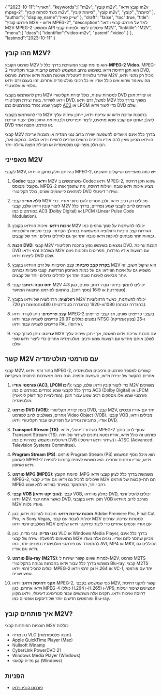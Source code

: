 {
"תאריך":"2023-10-11",
   "keywords":[
"m2v",
"קובץ m2v",
"קובץ וידאו m2v mpeg-2",
"כיצד לפתוח קובץ m2v",
"קוֹבֶץ",
"סיומת קובץ m2v",
"סיומת",
"קוֹבֶץ"
],
   "author":{
"display_name":"שייק פאיז"
},
"draft": "false",
"toc":true,
"title": "פורמט קובץ M2V - וידאו MPEG-2",
   "description":"למד על פורמט קבצי וידאו M2V MPEG-2 וממשקי API שיכולים ליצור ולפתוח קבצי M2V.",
   "linktitle":"M2V",
   "menu":{
      "docs":{
         "identifier":"video-m2v",
         "parent":"video"
}
},
"lastmod":"2023-10-11"
}

## מהו קובץ M2V?

פורמט הקובץ M2V הוא סיומת קובץ המשויכת בדרך כלל ל-**MPEG-2 Video**. MPEG-2 הוא תקן דחיסת וידאו בשימוש נרחב המשמש לעתים קרובות עבור תקליטורי DVD, שידור טלוויזיה דיגיטלית ושיטות הפצת וידאו אחרות. פורמט M2V מכיל רק נתוני וידאו, מה שאומר שהוא אינו כולל אודיו או כל רכיבי מולטימדיה אחרים. זהו בעצם זרם וידאו גולמי או אלמנטרי.

ניתן להשתמש בקבצי M2V למטרות שונות, כולל יצירת תקליטורי DVD או יצירת תוכן וידאו לשידור. בעת יצירת תקליטורי DVD, למשל, זרם וידאו M2V משויך בדרך כלל לקובץ שמע נפרד בפורמטים כמו [AC3](/he/audio/ac3/) או LPCM כדי ליצור וידאו DVD שלם.

כדי להשתמש בקובצי M2V בתוכנת עריכת וידאו או עריכת וידאו, ייתכן שיהיה עליך לשלב אותם עם קובץ שמע מתאים, ליצור תפריטים ולבנות את התוכן שלך עבור עריכת DVD או פורמט הפצה אחר.

קבצי M2V בדרך כלל אינם מיועדים להשמעה ישירה ברוב נגני המדיה או תוכנות עריכת הווידאו מכיוון שאין להם אודיו ורכיבים נחוצים אחרים לחוויית וידאו מלאה. במקום זאת, הם חלק מפרויקט מולטימדיה או חבילת הפצה גדולה יותר.

## מאפייני M2V

לקבצי M2V, בהיותם חלק מתקן הווידאו MPEG-2, יש כמה מאפיינים ושיקולים חשובים:

1. **Codec וידאו**: קבצי M2V משתמשים ב-Codec וידאו MPEG-2, שהוא תקן דחיסה מקובל ומבוסס. MPEG-2 מציע איכות וידאו טובה ויעילות דחיסה, מה שהופך אותו למתאים ליישומים שונים, כולל תקליטורי DVD ושידור דיגיטלי.
    
















2. **ללא אודיו**: קבצי M2V מכילים רק רכיב וידאו, ולכן חסרים להם נתוני אודיו. כדי ליצור קובץ וידאו שלם, קבצי M2V משויכים לרוב לקבצי שמע נפרדים, בדרך כלל בפורמטים כמו AC3 (Dolby Digital) או LPCM (Linear Pulse Code Modulation).
    
















3. **איכות וידאו**: איכות הווידאו בקובץ M2V יכולה להשתנות על סמך גורמים כמו הגדרות קצב סיביות ורזולוציה המשמשות במהלך הקידוד. קצבי סיביות ורזולוציות גבוהות יותר מביאים לאיכות וידאו טובה יותר אך גם לגדלים גדולים יותר של קבצים.
       

















4. **הכנת DVD**: קבצי M2V נמצאים בשימוש נפוץ בהכנת תקליטורי DVD. תוכנת עריכת DVD משלבת זרמי וידאו M2V עם רצועות אודיו נפרדות, תפריטים ותכונות ניווט ליצירת וידאו DVD שלם.
    
















5. **בקרת קצב סיביות**: קצב הסיביות של זרם הווידאו בקובץ M2V הוא שיקול חשוב. זה משפיע גם על איכות הווידאו וגם על כמות האחסון הנדרשת. קצבי סיביות גבוהים יותר מביאים לאיכות טובה יותר אך לגדלים גדולים יותר של קבצים.
    
















6. **יחס גובה-רוחב**: קבצי M2V יכולים לתמוך ביחסי גובה-רוחב שונים, כגון 4:3 (סטנדרטי) או 16:9 (מסך רחב), בהתאם לפורמט התצוגה המיועד.
    
















7. **רזולוציה**: הרזולוציה של וידאו בקובץ M2V יכולה להשתנות, כאשר הרזולוציות הנפוצות הן 720x480 (בהגדרה סטנדרטית) ו-1920x1080 (בהגדרה גבוהה).
    
















8. **קצב פריימים**: ניתן לקודד וידאו MPEG-2 בקצבי פריימים שונים, אך קצבי פריימים נפוצים כוללים 29.97 פריימים לשנייה עבור וידאו NTSC (צפון אמריקה) ו-25 פריימים לשנייה עבור וידאו PAL (אירופי).
    
















9. **עריכה**: ניתן לערוך קבצי M2V עם תוכנת עריכת וידאו תואמת, אך ייתכן שיהיה עליך לשלב אותם מחדש עם רצועות שמע ורכיבי מולטימדיה אחרים כדי ליצור וידאו סופי ושלם.

## קשר M2V עם פורמטי מולטימדיה

קבצי M2V, בתור זרמי וידאו MPEG-2, קשורים למספר פורמטים ורכיבים מולטימדיה אחרים בהקשר של יצירת וידאו, השמעה והפצה. הנה כמה ממערכות היחסים העיקריות:

1. **פורמטי אודיו (AC3, LPCM וכו')**: כדי ליצור קובץ וידאו שלם, קבצי M2V משויכים בדרך כלל לקבצי שמע נפרדים בפורמטים כמו AC3 (Dolby Digital) או LPCM (מודולציית קוד דופק ליניארי). פורמטי שמע אלו מספקים רכיב שמע עבור תוכן מולטימדיה.
    
















2. **פורמט DVD (VOB)**: בעת יצירת תקליטורי DVD, קבצי M2V, יחד עם אודיו ונכסים אחרים, משולבים לרוב לפורמט Video Object (VOB). קובצי VOB מכילים וידאו, אודיו, כתוביות ומידע על תפריטים עבור תקליטורי וידאו DVD.
    
















3. **Transport Stream (TS)**: בשידור דיגיטלי, וידאו MPEG-2 עטוף לרוב בתוך Transport Stream (TS). פורמט זה כולל וידאו, אודיו ומטא נתונים לשידור טלוויזיה דיגיטלית ומשמש בשירותים כמו DVB (שידור וידאו דיגיטלי) ו-ATSC (Advanced Television Systems Committee).
    
















4. **Program Stream (PS)**: פורמט Program Stream (PS) הוא מיכל נוסף המשמש לאחסון MPEG-2 וידאו, אודיו ונתונים אחרים. הוא משמש לעתים קרובות להפצת וידאו ואחסון.
    
















5. **פורמט MPG (MPEG)**: סיומת הקובץ .MPG משמשת בדרך כלל לציון קובצי וידאו MPEG-2, שיכולים להכיל גם וידאו וגם אודיו. קבצי M2V הם תת-קבוצה של פורמט MPEG רחב יותר, המתמקד במיוחד בווידאו ללא שמע.
    
















6. **קבצי VOB (אובייקט וידאו)**: קבצי VOB, כחלק מווידאו DVD, יכולים להכיל זרמי וידאו M2V. כאשר אתה יוצר DVD, תוכן וידאו בקובצי VOB מורכב לרוב מווידאו M2V ואודיו נלווה.
    
















7. **תוכנת עריכת וידאו**: תוכנות לעריכת וידאו, כגון Adobe Premiere Pro, Final Cut Pro, או Sony Vegas, יכולות לעבוד עם קבצי M2V למטרות עריכה. עורכים משלבים זרמי וידאו M2V עם אודיו ונכסים אחרים כדי ליצור פרויקטי וידאו שלמים.
    
















8. **נגני מדיה**: נגני מדיה, כגון VLC או Windows Media Player, בדרך כלל אינם מתאימים להפעלה ישירה של קבצי M2V מכיוון שחסר להם אודיו. נגנים אלה נועדו להתמודד עם פורמטי מולטימדיה נפוצים יותר, כמו AVI, MP4 או MKV, הכוללים גם וידאו וגם אודיו.
    
















9. **פורמט Blu-ray (M2TS)**: למרות שאינו קשור ישירות ל-M2V, פורמט M2TS משמש בדרך כלל עבור וידאו בהבחנה גבוהה בתקליטורי Blu-ray. קבצי M2TS יכולים להכיל זרמי וידאו MPEG-2 וכן זרמי וידאו H.264 או VC-1, יחד עם פורמטי שמע שונים.
    
















10. **תקני דחיסת וידאו**: וידאו MPEG-2, כפי שמשמש בקבצי M2V, קשור לתקני דחיסת וידאו אחרים, כגון MPEG-4 (כולל H.264 ו-H.265) ו-VP9, המציעים שיפור יעילות דחיסה ואיכות וידאו. תקנים אלה משמשים עבור סטרימינג דיגיטלי, וידאו מקוון ופורמטים חדשים יותר של דיסקים אופטיים כמו Blu-ray.

## איך פותחים קובץ M2V?

תוכניות הפותחות קבצי M2V כוללות

- נגן מדיה VLC (חוצה פלטפורמות)
- Apple QuickTime Player (Mac)
- Nullsoft Winamp
- CyberLink PowerDVD 21
- Windows Media Player (Windows)
- נגן מדיה קלאסי (Windows)

## הפניות
* [פורמט קובץ וידאו](https://en.wikipedia.org/wiki/Video_file_format)

